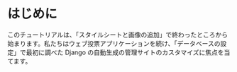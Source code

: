 # はじめに

このチュートリアルは、「スタイルシートと画像の追加」で終わったところから始まります。私たちはウェブ投票アプリケーションを続け、「データベースの設定」で最初に調べた Django の自動生成の管理サイトのカスタマイズに焦点を当てます。
